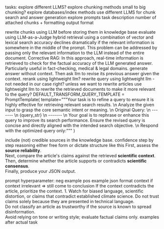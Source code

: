 tasks:
	explore different LLMS?
	explore chunking methods
		small to big chunking?
	explore databases/index methods
	use different LLMS for chunk search and answer generation
	explore prompts
		task description
		number of attached chunks + formatting
		output format

rewrite chunks using LLM before storing them in knowledge base
evaluate using LLM-as-a-Judge
hybrid retrieval using a combination of vector and lexical search 
accuracy declines dramatically if the relevant information is somewhere in the middle of the prompt. This problem can be addressed by passing only the relevant information to the LLM instead of the entire document.
Corrective RAG: In this approach, real-time information is retrieved to check for the factual accuracy of the LLM generated answer. Particularly useful in fact-checking, medical & legal domains.
generate answer without context. Then ask llm to revise its previous answer given the context.
rerank using lightweight llm?
rewrite query using lightweight llm - not needed in our case right? unless we want to rewrite articles
use lightweight llm to rewrite the retrieved documents to make it more relevant to the query?
DEFAULT_TRANSFORM_QUERY_TEMPLATE = PromptTemplate(
    template="""Your task is to refine a query to ensure it is highly effective for retrieving relevant search results. \n
    Analyze the given input to grasp the core semantic intent or meaning. \n
    Original Query:
    \n ------- \n
    {query_str}
    \n ------- \n
    Your goal is to rephrase or enhance this query to improve its search performance. Ensure the revised query is concise and directly aligned with the intended search objective. \n
    Respond with the optimized query only:"""
)

include (not) credible sources in the knowledge base.
confidence
step by step reasoning
	either free form or dictate structure like this
	First, assess the **source reliability**.  
	Next, compare the article's claims against the retrieved **scientific context**.  
	Then, determine whether the article supports or contradicts **scientific consensus**.  
	Finally, produce your JSON output.

prompt hyperparameter:
	neg example
	pos example
	json format
	context
	if context irrelevant => still come to conclusion
	If the context contradicts the article, prioritize the context.
	1. Watch for biased language, scientific distortion, or claims that contradict established climate science.
	Do not trust claims solely because they are presented in technical language.  
	Do not classify an article as trustworthy if the source is known to spread disinformation.  
	Avoid relying on tone or writing style; evaluate factual claims only.
	examples after actual task
